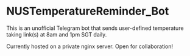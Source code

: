 # NUSTemperatureReminder_Bot

This is an unofficial Telegram bot that sends user-defined temperature taking link(s) at 8am and 1pm SGT daily.


Currently hosted on a private nginx server. Open for collaboration!
